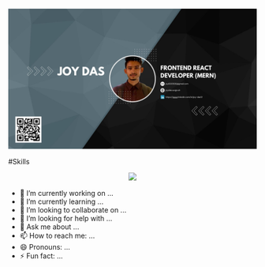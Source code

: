 ![Banner Image](./github.jpg)

#Skills

<p align="center">
  <a href="https://skillicons.dev">
    <img src="https://skillicons.dev/icons?i=react,js,express,mongodb,node,html,css,tailwindcss,firebase,bootstrap,daisyui" />
  </a>
</p>

- 🔭 I’m currently working on ...
- 🌱 I’m currently learning ...
- 👯 I’m looking to collaborate on ...
- 🤔 I’m looking for help with ...
- 💬 Ask me about ...
- 📫 How to reach me: ...
- 😄 Pronouns: ...
- ⚡ Fun fact: ...
